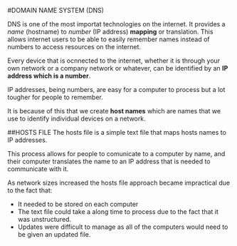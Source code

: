 #DOMAIN NAME SYSTEM (DNS)

DNS is one of the most importat technologies on the internet. It provides a *name* (hostname) to *number* (IP address) **mapping** or translation. This allows internet users to be able to easily remember names instead of numbers to access resources on the internet.

Every device that is ocnnected to the internet, whether it is through your own network or a company network or whatever, can be identified by an **IP address which is a number**. 

IP addresses, being numbers, are easy for a computer to process but a lot tougher for people to remember.

It is because of this that we create **host names** which are names that we use to identify individual devices on a network.

##HOSTS FILE
The hosts file is a simple text file that maps hosts names to IP addresses. 

This process allows for people to comunicate to a computer by name, and their computer translates the name to an IP address that is needed to communicate with it.

As network sizes increased the hosts file approach became impractical due to the fact that:

* It needed to be stored on each computer
* The text file could take a along time to process due to the fact that it was unstructured.
* Updates were difficult to manage as all of the computers would need to be given an updated file.
